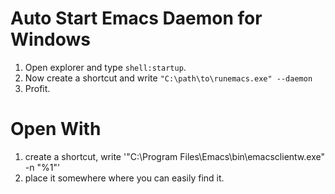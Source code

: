 # Auto Start Emacs Daemon for Windows
1. Open explorer and type `shell:startup`.
2. Now create a shortcut and write `"C:\path\to\runemacs.exe" --daemon`
3. Profit.

# Open With
1. create a shortcut, write '"C:\Program Files\Emacs\bin\emacsclientw.exe" -n "%1"'
2. place it somewhere where you can easily find it.
